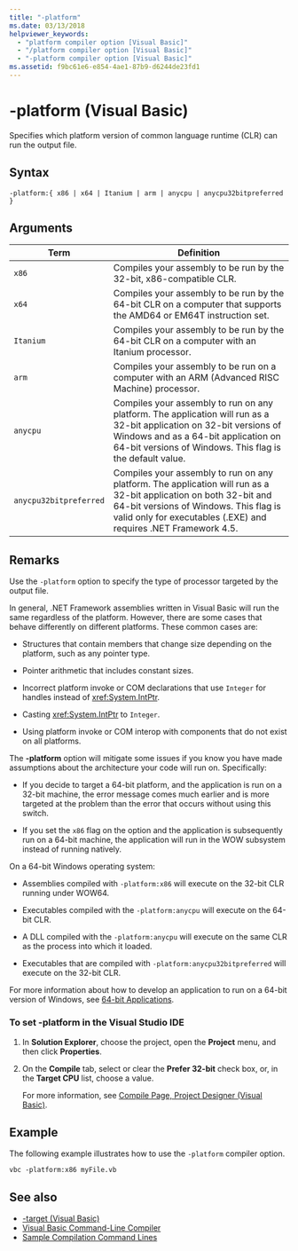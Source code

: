 ```yaml
---
title: "-platform"
ms.date: 03/13/2018
helpviewer_keywords: 
  - "platform compiler option [Visual Basic]"
  - "/platform compiler option [Visual Basic]"
  - "-platform compiler option [Visual Basic]"
ms.assetid: f9bc61e6-e854-4ae1-87b9-d6244de23fd1
---
```

# -platform (Visual Basic)

Specifies which platform version of common language runtime (CLR) can run the output file.  
  
## Syntax  
  
```console  
-platform:{ x86 | x64 | Itanium | arm | anycpu | anycpu32bitpreferred }  
```  
  
## Arguments  
  
|Term|Definition|  
|---|---|  
|`x86`|Compiles your assembly to be run by the 32-bit, x86-compatible CLR.|  
|`x64`|Compiles your assembly to be run by the 64-bit CLR on a computer that supports the AMD64 or EM64T instruction set.|  
|`Itanium`|Compiles your assembly to be run by the 64-bit CLR on a computer with an Itanium processor.|  
|`arm`|Compiles your assembly to be run on a computer with an ARM (Advanced RISC Machine) processor.|  
|`anycpu`|Compiles your assembly to run on any platform. The application will run as a 32-bit application on 32-bit versions of Windows and as a 64-bit application on 64-bit versions of Windows. This flag is the default value.|  
|`anycpu32bitpreferred`|Compiles your assembly to run on any platform. The application will run as a 32-bit application on both 32-bit and 64-bit versions of Windows. This flag is valid only for executables (.EXE) and requires .NET Framework 4.5.|  
  
## Remarks  

 Use the `-platform` option to specify the type of processor targeted by the output file.  
  
 In general, .NET Framework assemblies written in Visual Basic will run the same regardless of the platform. However, there are some cases that behave differently on different platforms. These common cases are:  
  
- Structures that contain members that change size depending on the platform, such as any pointer type.  
  
- Pointer arithmetic that includes constant sizes.  
  
- Incorrect platform invoke or COM declarations that use `Integer` for handles instead of <xref:System.IntPtr>.  
  
- Casting <xref:System.IntPtr> to `Integer`.  
  
- Using platform invoke or COM interop with components that do not exist on all platforms.  
  
 The **-platform** option will mitigate some issues if you know you have made assumptions about the architecture your code will run on. Specifically:  
  
- If you decide to target a 64-bit platform, and the application is run on a 32-bit machine, the error message comes much earlier and is more targeted at the problem than the error that occurs without using this switch.  
  
- If you set the `x86` flag on the option and the application is subsequently run on a 64-bit machine, the application will run in the WOW subsystem instead of running natively.  
  
 On a 64-bit Windows operating system:  
  
- Assemblies compiled with `-platform:x86` will execute on the 32-bit CLR running under WOW64.  
  
- Executables compiled with the `-platform:anycpu` will execute on the 64-bit CLR.  
  
- A DLL compiled with the `-platform:anycpu` will execute on the same CLR as the process into which it loaded.  
  
- Executables that are compiled with `-platform:anycpu32bitpreferred` will execute on the 32-bit CLR.  
  
 For more information about how to develop an application to run on a 64-bit version of Windows, see [64-bit Applications](../../../framework/64-bit-apps.md).  
  
### To set -platform in the Visual Studio IDE  
  
1. In **Solution Explorer**, choose the project, open the **Project** menu, and then click **Properties**.  
  
2. On the **Compile** tab, select or clear the **Prefer 32-bit** check box, or, in the **Target CPU** list, choose a value.  
  
     For more information, see [Compile Page, Project Designer (Visual Basic)](/visualstudio/ide/reference/compile-page-project-designer-visual-basic).  
  
## Example  

 The following example illustrates how to use the `-platform` compiler option.  
  
```console
vbc -platform:x86 myFile.vb  
```  
  
## See also

- [-target (Visual Basic)](target.md)
- [Visual Basic Command-Line Compiler](index.md)
- [Sample Compilation Command Lines](sample-compilation-command-lines.md)
